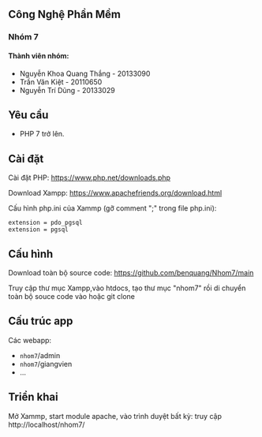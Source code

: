 ## Công Nghệ Phần Mềm
### Nhóm 7
#### Thành viên nhóm:
* Nguyễn Khoa Quang Thắng - 20133090
* Trần Văn Kiệt - 20110650
* Nguyễn Trí Dũng - 20133029
## Yêu cầu
- PHP 7 trở lên.

## Cài đặt
Cài đặt PHP: https://www.php.net/downloads.php

Download Xampp: https://www.apachefriends.org/download.html

Cấu hình php.ini của Xammp (gỡ comment ";" trong file php.ini):
```
extension = pdo_pgsql
extension = pgsql
```
## Cấu hình
Download toàn bộ source code: 
https://github.com/benquang/Nhom7/main

Truy cập thư mục Xampp,vào htdocs, tạo thư mục "nhom7" rồi di chuyển toàn bộ souce code vào hoặc git clone

## Cấu trúc app
Các webapp:
- `nhom7`/admin
- `nhom7`/giangvien
- ...

## Triển khai
Mở Xammp, start module apache, vào trình duyệt bất kỳ: truy cập http://localhost/nhom7/
